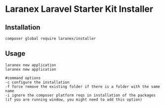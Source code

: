 # Laranex Laravel Starter Kit Installer


## Installation
```shell
composer global require laranex/installer
```

## Usage
```shell
laranex new application
laranex new application 

#command options
-c configure the installation
-f force remove the existing folder if there is a folder with the same name
-i ignore the composer platform reqs in installation of the packages (if you are running window, you might need to add this option)
```
